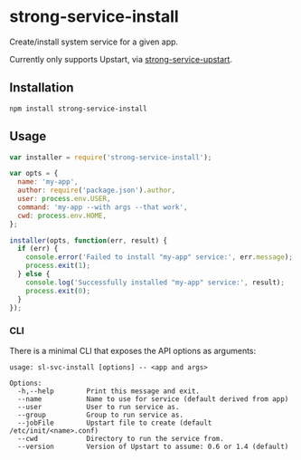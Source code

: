 # strong-service-install

Create/install system service for a given app.

Currently only supports Upstart, via
[strong-service-upstart](https://github.com/strongloop/strong-service-upstart).

## Installation

`npm install strong-service-install`

## Usage

```js
var installer = require('strong-service-install');

var opts = {
  name: 'my-app',
  author: require('package.json').author,
  user: process.env.USER,
  command: 'my-app --with args --that work',
  cwd: process.env.HOME,
};

installer(opts, function(err, result) {
  if (err) {
    console.error('Failed to install "my-app" service:', err.message);
    process.exit(1);
  } else {
    console.log('Successfully installed "my-app" service:', result);
    process.exit(0);
  }
});
```

### CLI

There is a minimal CLI that exposes the API options as arguments:
```
usage: sl-svc-install [options] -- <app and args>

Options:
  -h,--help        Print this message and exit.
  --name           Name to use for service (default derived from app)
  --user           User to run service as.
  --group          Group to run service as.
  --jobFile        Upstart file to create (default /etc/init/<name>.conf)
  --cwd            Directory to run the service from.
  --version        Version of Upstart to assume: 0.6 or 1.4 (default)
```
